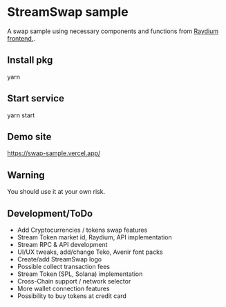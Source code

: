 # StreamSwap sample

A swap sample using necessary components and functions from [Raydium frontend.](https://github.com/raydium-io/raydium-frontend).

## Install pkg

yarn

## Start service

yarn start

## Demo site

https://swap-sample.vercel.app/

## Warning

You should use it at your own risk.

## Development/ToDo

- Add Cryptocurrencies / tokens swap features
- Stream Token market id, Raydium, API implementation
- Stream RPC & API development
- UI/UX tweaks, add/change Teko, Avenir font packs
- Create/add StreamSwap logo
- Possible collect transaction fees
- Stream Token (SPL, Solana) implementation
- Cross-Chain support / network selector
- More wallet connection features
- Possibility to buy tokens at credit card 
